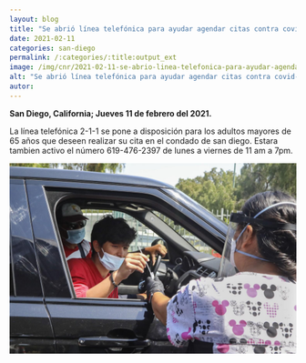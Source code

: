 ```yaml
---
layout: blog
title: "Se abrió línea telefónica para ayudar agendar citas contra covid-19"
date: 2021-02-11
categories: san-diego
permalink: /:categories/:title:output_ext
image: /img/cnr/2021-02-11-se-abrio-linea-telefonica-para-ayudar-agendar-citas.jpg
alt: "Se abrió línea telefónica para ayudar agendar citas contra covid-19"
autor:
---
```


**San Diego, California; Jueves 11 de febrero del 2021.** 

La línea telefónica 2-1-1 se pone a disposición para los adultos mayores de 65 años que deseen realizar su cita en el condado de san diego. Estara tambien activo el número 619-476-2397 de lunes a viernes de 11 am a 7pm.

<div id="carouselExampleSlidesOnly" class="carousel slide" data-ride="carousel">
  <div class="carousel-inner">
    <div class="carousel-item active">
       <img class="d-block w-100" src="/img/cnr/2021-02-11-se-abrio-linea-telefonica-para-ayudar-agendar-citas.jpg" loading="lazy"  alt="Se abrió línea telefónica para ayudar agendar citas contra covid-19">
    </div>
  </div>
</div>